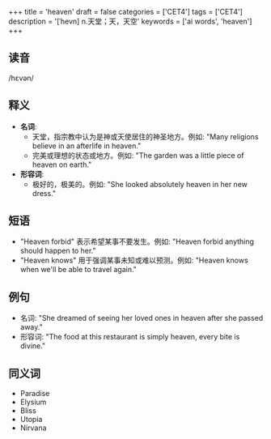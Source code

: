 +++
title = 'heaven'
draft = false
categories = ['CET4']
tags = ['CET4']
description = '[ˈhevn] n.天堂；天，天空'
keywords = ['ai words', 'heaven']
+++

## 读音
/hɛvən/

## 释义
- **名词**:
    - 天堂，指宗教中认为是神或天使居住的神圣地方。例如: "Many religions believe in an afterlife in heaven."
    - 完美或理想的状态或地方。例如: "The garden was a little piece of heaven on earth."
- **形容词**:
    - 极好的，极美的。例如: "She looked absolutely heaven in her new dress."

## 短语
- "Heaven forbid" 表示希望某事不要发生。例如: "Heaven forbid anything should happen to her."
- "Heaven knows" 用于强调某事未知或难以预测。例如: "Heaven knows when we'll be able to travel again."

## 例句
- 名词: "She dreamed of seeing her loved ones in heaven after she passed away."
- 形容词: "The food at this restaurant is simply heaven, every bite is divine."

## 同义词
- Paradise
- Elysium
- Bliss
- Utopia
- Nirvana
